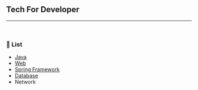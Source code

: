 ## Tech For Developer

***

<br> 

### :book: List

- [Java](https://github.com/Lee-HyeongSeok/Tech-For-Developer/blob/master/Tech/Java.md)
- [Web](https://github.com/Lee-HyeongSeok/Tech-For-Developer/blob/master/Tech/Web.md)
- [Spring Framework](https://github.com/Lee-HyeongSeok/Tech-For-Developer/blob/master/Tech/Spring%20framework.md)
- [Database](https://github.com/Lee-HyeongSeok/Tech-For-Developer/blob/master/Tech/Database.md)
- Network

